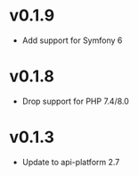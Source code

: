 # v0.1.9

* Add support for Symfony 6

# v0.1.8

* Drop support for PHP 7.4/8.0

# v0.1.3

* Update to api-platform 2.7